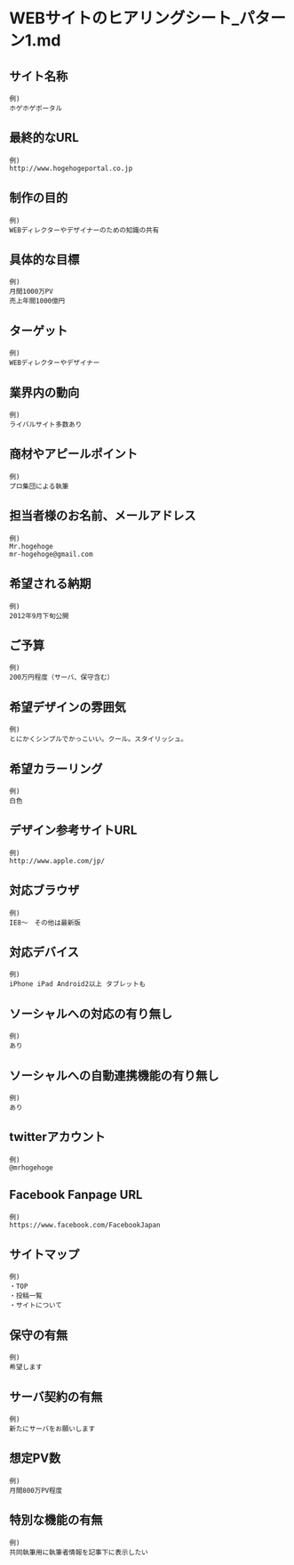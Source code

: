 WEBサイトのヒアリングシート_パターン1.md
===

## サイト名称

```
例)
ホゲホゲポータル
```

## 最終的なURL

```
例)
http://www.hogehogeportal.co.jp
```

## 制作の目的

```
例)
WEBディレクターやデザイナーのための知識の共有
```

## 具体的な目標

```
例)
月間1000万PV
売上年間1000億円
```

## ターゲット

```
例)
WEBディレクターやデザイナー
```

## 業界内の動向

```
例)
ライバルサイト多数あり
```

## 商材やアピールポイント

```
例)
プロ集団による執筆
```

## 担当者様のお名前、メールアドレス

```
例)
Mr.hogehoge
mr-hogehoge@gmail.com
```

## 希望される納期

```
例)
2012年9月下旬公開
```

## ご予算

```
例)
200万円程度（サーバ、保守含む）
```

## 希望デザインの雰囲気

```
例)
とにかくシンプルでかっこいい。クール。スタイリッシュ。
```

## 希望カラーリング

```
例)
白色
```

## デザイン参考サイトURL

```
例)
http://www.apple.com/jp/
```

## 対応ブラウザ

```
例)
IE8～　その他は最新版　
```

## 対応デバイス

```
例)
iPhone iPad Android2以上 タブレットも
```

## ソーシャルへの対応の有り無し

```
例)
あり
```

## ソーシャルへの自動連携機能の有り無し

```
例)
あり
```

## twitterアカウント

```
例)
@mrhogehoge
```

## Facebook Fanpage URL

```
例)
https://www.facebook.com/FacebookJapan
```

## サイトマップ

```
例)
・TOP
・投稿一覧
・サイトについて
```

## 保守の有無

```
例)
希望します
```

## サーバ契約の有無

```
例)
新たにサーバをお願いします
```

## 想定PV数

```
例)
月間800万PV程度
```

## 特別な機能の有無

```
例)
共同執筆用に執筆者情報を記事下に表示したい
```

